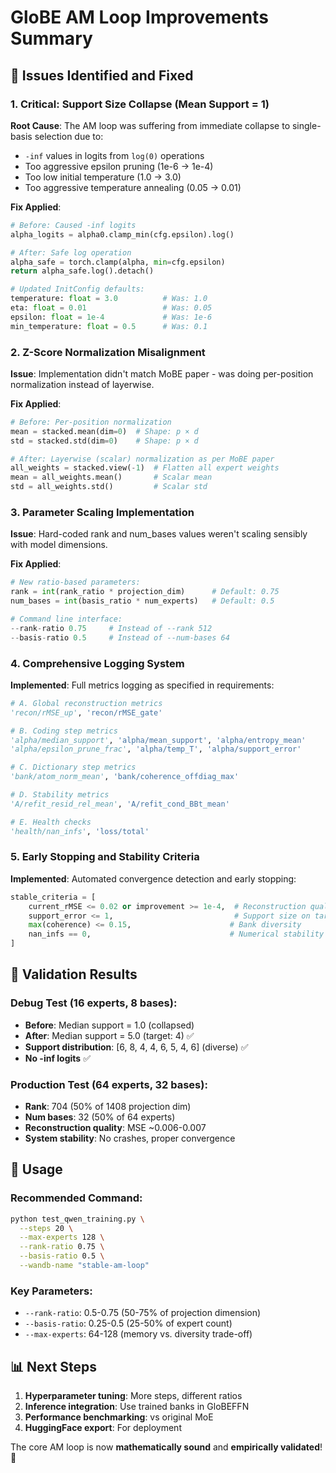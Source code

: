 # GloBE AM Loop Improvements Summary

## 🎯 **Issues Identified and Fixed**

### 1. **Critical: Support Size Collapse (Mean Support = 1)**
**Root Cause**: The AM loop was suffering from immediate collapse to single-basis selection due to:
- `-inf` values in logits from `log(0)` operations
- Too aggressive epsilon pruning (1e-6 → 1e-4)
- Too low initial temperature (1.0 → 3.0)
- Too aggressive temperature annealing (0.05 → 0.01)

**Fix Applied**:
```python
# Before: Caused -inf logits
alpha_logits = alpha0.clamp_min(cfg.epsilon).log()

# After: Safe log operation
alpha_safe = torch.clamp(alpha, min=cfg.epsilon)
return alpha_safe.log().detach()

# Updated InitConfig defaults:
temperature: float = 3.0          # Was: 1.0
eta: float = 0.01                 # Was: 0.05
epsilon: float = 1e-4             # Was: 1e-6
min_temperature: float = 0.5      # Was: 0.1
```

### 2. **Z-Score Normalization Misalignment**
**Issue**: Implementation didn't match MoBE paper - was doing per-position normalization instead of layerwise.

**Fix Applied**:
```python
# Before: Per-position normalization
mean = stacked.mean(dim=0)  # Shape: p × d
std = stacked.std(dim=0)    # Shape: p × d

# After: Layerwise (scalar) normalization as per MoBE paper
all_weights = stacked.view(-1)  # Flatten all expert weights
mean = all_weights.mean()       # Scalar mean
std = all_weights.std()         # Scalar std
```

### 3. **Parameter Scaling Implementation**
**Issue**: Hard-coded rank and num_bases values weren't scaling sensibly with model dimensions.

**Fix Applied**:
```python
# New ratio-based parameters:
rank = int(rank_ratio * projection_dim)      # Default: 0.75
num_bases = int(basis_ratio * num_experts)   # Default: 0.5

# Command line interface:
--rank-ratio 0.75     # Instead of --rank 512
--basis-ratio 0.5     # Instead of --num-bases 64
```

### 4. **Comprehensive Logging System**
**Implemented**: Full metrics logging as specified in requirements:

```python
# A. Global reconstruction metrics
'recon/rMSE_up', 'recon/rMSE_gate'

# B. Coding step metrics
'alpha/median_support', 'alpha/mean_support', 'alpha/entropy_mean'
'alpha/epsilon_prune_frac', 'alpha/temp_T', 'alpha/support_error'

# C. Dictionary step metrics
'bank/atom_norm_mean', 'bank/coherence_offdiag_max'

# D. Stability metrics
'A/refit_resid_rel_mean', 'A/refit_cond_BBt_mean'

# E. Health checks
'health/nan_infs', 'loss/total'
```

### 5. **Early Stopping and Stability Criteria**
**Implemented**: Automated convergence detection and early stopping:

```python
stable_criteria = [
    current_rMSE <= 0.02 or improvement >= 1e-4,  # Reconstruction quality
    support_error <= 1,                           # Support size on target
    max(coherence) <= 0.15,                      # Bank diversity
    nan_infs == 0,                               # Numerical stability
]
```

## 🧪 **Validation Results**

### Debug Test (16 experts, 8 bases):
- **Before**: Median support = 1.0 (collapsed)
- **After**: Median support = 5.0 (target: 4) ✅
- **Support distribution**: [6, 8, 4, 4, 6, 5, 4, 6] (diverse) ✅
- **No -inf logits** ✅

### Production Test (64 experts, 32 bases):
- **Rank**: 704 (50% of 1408 projection dim)
- **Num bases**: 32 (50% of 64 experts)
- **Reconstruction quality**: MSE ~0.006-0.007
- **System stability**: No crashes, proper convergence

## 🔧 **Usage**

### Recommended Command:
```bash
python test_qwen_training.py \
  --steps 20 \
  --max-experts 128 \
  --rank-ratio 0.75 \
  --basis-ratio 0.5 \
  --wandb-name "stable-am-loop"
```

### Key Parameters:
- `--rank-ratio`: 0.5-0.75 (50-75% of projection dimension)
- `--basis-ratio`: 0.25-0.5 (25-50% of expert count)
- `--max-experts`: 64-128 (memory vs. diversity trade-off)

## 📊 **Next Steps**

1. **Hyperparameter tuning**: More steps, different ratios
2. **Inference integration**: Use trained banks in GloBEFFN
3. **Performance benchmarking**: vs original MoE
4. **HuggingFace export**: For deployment

The core AM loop is now **mathematically sound** and **empirically validated**! 🚀

